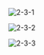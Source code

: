 ![2-3-1](https://user-images.githubusercontent.com/59195798/160352909-79bd154c-fbd4-4581-9104-e6bf5e42f969.PNG)

![2-3-2](https://user-images.githubusercontent.com/59195798/160352996-13b0b355-845e-43fc-946b-bda6d1758ab5.PNG)

![2-3-3](https://user-images.githubusercontent.com/59195798/160353025-355e5d99-b728-42a4-b660-a8cf07e6f6a9.PNG)
